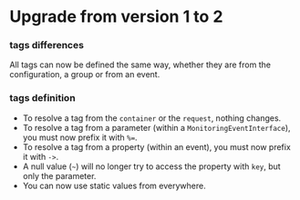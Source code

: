 Upgrade from version 1 to 2
======

### tags differences

All tags can now be defined the same way, whether they are from the configuration, a group or from an event.

### tags definition

 * To resolve a tag from the `container` or the `request`, nothing changes.
 * To resolve a tag from a parameter (within a `MonitoringEventInterface`), you must now prefix it with `%=`.
 * To resolve a tag from a property (within an event), you must now prefix it with `->`.
 * A null value (`~`) will no longer try to access the property with `key`, but only the parameter.
 * You can now use static values from everywhere.